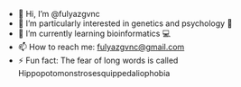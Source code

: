 - 👋 Hi, I’m @fulyazgvnc
- 👀 I’m particularly interested in genetics and psychology 🧬
- 🌱 I’m currently learning bioinformatics 💻
- 📫 How to reach me: fulyazgvnc@gmail.com
- ⚡ Fun fact: The fear of long words is called Hippopotomonstrosesquippedaliophobia


<!---
fulyazgvnc/fulyazgvnc is a ✨ special ✨ repository because its `README.md` (this file) appears on your GitHub profile.
You can click the Preview link to take a look at your changes.
--->
